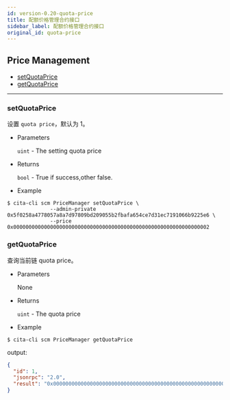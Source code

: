 ```yaml
---
id: version-0.20-quota-price
title: 配额价格管理合约接口
sidebar_label: 配额价格管理合约接口
original_id: quota-price
---
```


<h2 class="hover-list">Price Management</h2>

* [setQuotaPrice](#setQuotaPrice)
* [getQuotaPrice](#getQuotaPrice)

***

### setQuotaPrice

设置 `quota price`，默认为 1。

* Parameters

    `uint` - The setting quota price

* Returns

    `bool` - True if success,other false.

* Example

```shell
$ cita-cli scm PriceManager setQuotaPrice \
              --admin-private 0x5f0258a4778057a8a7d97809bd209055b2fbafa654ce7d31ec7191066b9225e6 \
              --price 0x0000000000000000000000000000000000000000000000000000000000000002
```

### getQuotaPrice

查询当前链 quota price。

* Parameters

    None

* Returns

    `uint` - The quota price

* Example

```shell
$ cita-cli scm PriceManager getQuotaPrice
```

output:

```json
{
  "id": 1,
  "jsonrpc": "2.0",
  "result": "0x0000000000000000000000000000000000000000000000000000000000000002"
}
```
